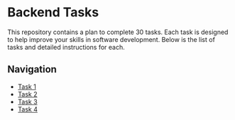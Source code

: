 # Backend Tasks

This repository contains a plan to complete 30 tasks. Each task is designed to help improve your skills in software development. Below is the list of tasks and detailed instructions for each.

## Navigation
- [Task 1](./backend-tasks/Task1.md)
- [Task 2](./backend-tasks/Task2.md)
- [Task 3](./backend-tasks/Task3.md)
- [Task 4](./backend-tasks/Task4.md)